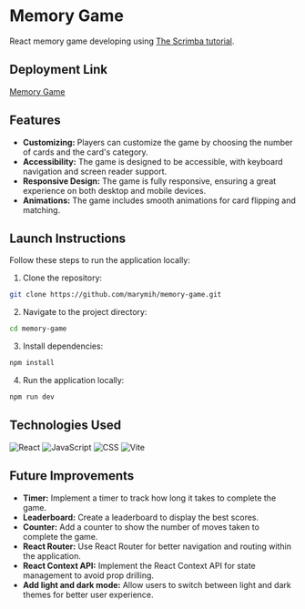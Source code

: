 # Memory Game

React memory game developing using [The Scrimba tutorial](https://scrimba.com/memory-game-in-react-c0a3odsk39).

## Deployment Link
[Memory Game](https://marymih.github.io/memory-game/)

## Features
- **Customizing:** Players can customize the game by choosing the number of cards and the card's category.
- **Accessibility:** The game is designed to be accessible, with keyboard navigation and screen reader support.
- **Responsive Design:** The game is fully responsive, ensuring a great experience on both desktop and mobile devices.
- **Animations:** The game includes smooth animations for card flipping and matching.

## Launch Instructions

Follow these steps to run the application locally:

1. Clone the repository:
  ```bash
  git clone https://github.com/marymih/memory-game.git
  ```
2. Navigate to the project directory:
  ```bash
  cd memory-game
  ```
3. Install dependencies:
  ```bash
  npm install
  ```
4. Run the application locally:
  ```bash
  npm run dev
  ```
## Technologies Used

![React](https://img.shields.io/badge/React-61DAFB?style=for-the-badge&logo=react&logoColor=20232A)
![JavaScript](https://img.shields.io/badge/JavaScript-F7DF1E?style=for-the-badge&logo=javascript&logoColor=000000)
![CSS](https://img.shields.io/badge/CSS-1572B6?style=for-the-badge&logo=css3&logoColor=ffffff)
![Vite](https://img.shields.io/badge/Vite-646CFF?style=for-the-badge&logo=vite&logoColor=FFD62E)

## Future Improvements
- **Timer:** Implement a timer to track how long it takes to complete the game.
- **Leaderboard:** Create a leaderboard to display the best scores.
- **Counter:** Add a counter to show the number of moves taken to complete the game.
- **React Router:** Use React Router for better navigation and routing within the application.
- **React Context API:** Implement the React Context API for state management to avoid prop drilling.
- **Add light and dark mode:** Allow users to switch between light and dark themes for better user experience.
